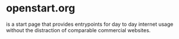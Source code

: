 # openstart.org

is a start page that provides entrypoints for day to day internet usage without the distraction of comparable commercial websites. 